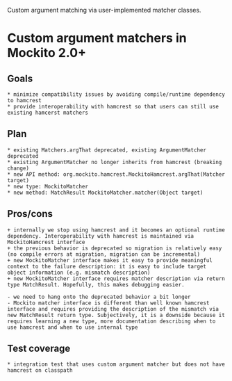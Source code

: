 Custom argument matching via user-implemented matcher classes.

# Custom argument matchers in Mockito 2.0+

## Goals

    * minimize compatibility issues by avoiding compile/runtime dependency to hamcrest
    * provide interoperability with hamcrest so that users can still use existing hamcerst matchers

## Plan

    * existing Matchers.argThat deprecated, existing ArgumentMatcher deprecated
    * existing ArgumentMatcher no longer inherits from hamcrest (breaking change)
    * new API method: org.mockito.hamcrest.MockitoHamcrest.argThat(Matcher target)
    * new type: MockitoMatcher
    * new method: MatchResult MockitoMatcher.matcher(Object target)

## Pros/cons

    + internally we stop using hamcrest and it becomes an optional runtime dependency. Interoperability with hamcrest is maintained via MockitoHamcrest interface
    + the previous behavior is deprecated so migration is relatively easy (no compile errors at migration, migration can be incremental)
    + new MockitoMatcher interface makes it easy to provide meaningful context to the failure description: it is easy to include target object information (e.g. mismatch description)
    + new MockitoMatcher interface requires matcher description via return type MatchResult. Hopefully, this makes debugging easier.

    - we need to hang onto the deprecated behavior a bit longer
    - Mockito matcher interface is different than well known hamcrest interface and requires providing the description of the mismatch via new MatchResult return type. Subjectively, it is a downside because it requires learning a new type, more documentation describing when to use hamcrest and when to use internal type

## Test coverage

    * integration test that uses custom argument matcher but does not have hamcrest on classpath